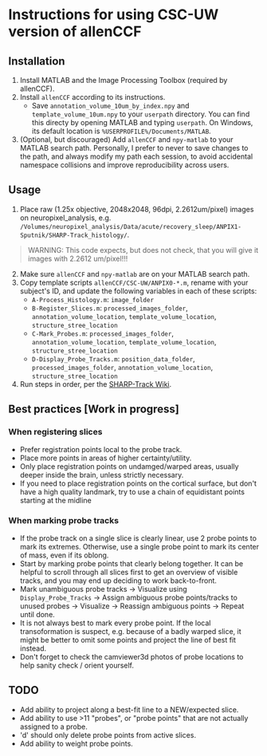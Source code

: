 # Instructions for using CSC-UW version of allenCCF

## Installation
1. Install MATLAB and the Image Processing Toolbox (required by allenCCF).
2. Install `allenCCF` according to its instructions.
    - Save `annotation_volume_10um_by_index.npy` and `template_volume_10um.npy` to your `userpath` directory. You can find this directy by opening MATLAB and typing `userpath`. On Windows, its default location is `%USERPROFILE%/Documents/MATLAB`.
3. (Optional, but discouraged) Add `allenCCF` and `npy-matlab` to your MATLAB search path. Personally, I prefer to never to save changes to the path, and always modify my path each session, to avoid accidental namespace collisions and improve reproducibility across users.

## Usage
1. Place raw (1.25x objective, 2048x2048, 96dpi, 2.2612um/pixel) images on neuropixel_analysis, e.g. `/Volumes/neuropixel_analysis/Data/acute/recovery_sleep/ANPIX1-Sputnik/SHARP-Track_histology/`.
> WARNING: This code expects, but does not check, that you will give it images with 2.2612 um/pixel!!!
2. Make sure `allenCCF` and `npy-matlab` are on your MATLAB search path.
3. Copy template scripts `allenCCF/CSC-UW/ANPIX0-*.m`, rename with your subject's ID, and update the following variables in each of these scripts:
    - `A-Process_Histology.m`: `image_folder`
    - `B-Register_Slices.m`: `processed_images_folder`, `annotation_volume_location`, `template_volume_location`, `structure_stree_location`
    - `C-Mark_Probes.m`: `processed_images_folder`, `annotation_volume_location`, `template_volume_location`, `structure_stree_location`
    - `D-Display_Probe_Tracks.m`: `position_data_folder`, `processed_images_folder`, `annotation_volume_location`, `structure_stree_location`
4. Run steps in order, per the [SHARP-Track Wiki](https://github.com/cortex-lab/allenCCF/wiki).

## Best practices [Work in progress]

### When registering slices
- Prefer registration points local to the probe track.
- Place more points in areas of higher certainty/utility.
- Only place registration points on undamged/warped areas, usually deeper inside the brain, unless strictly necessary. 
- If you need to place registration points on the cortical surface, but don't have a high quality landmark, try to use a chain of equidistant points starting at the midline

### When marking probe tracks
- If the probe track on a single slice is clearly linear, use 2 probe points to mark its extremes. Otherwise, use a single probe point to mark its center of mass, even if its oblong. 
- Start by marking probe points that clearly belong together. It can be helpful to scroll through all slices first to get an overview of visible tracks, and you may end up deciding to work back-to-front. 
- Mark unambiguous probe tracks -> Visualize using `Display_Probe_Tracks` -> Assign ambiguous probe points/tracks to unused probes -> Visualize -> Reassign ambiguous points -> Repeat until done.
- It is not always best to mark every probe point. If the local transoformation is suspect, e.g. because of a badly warped slice, it might be better to omit some points and project the line of best fit instead. 
- Don't forget to check the camviewer3d photos of probe locations to help sanity check / orient yourself.

## TODO
- Add ability to project along a best-fit line to a NEW/expected slice. 
- Add ability to use >11 "probes", or "probe points" that are not actually assigned to a probe.
- 'd' should only delete probe points from active slices. 
- Add ability to weight probe points.
